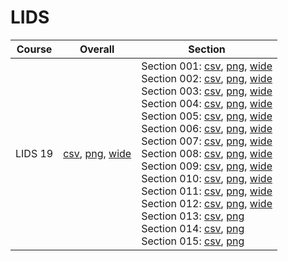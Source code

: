 # LIDS

| Course | Overall | Section |
| ------ | ------- | ------- |
| LIDS 19 | [csv](https://github.com/UCSD-Historical-Enrollment-Data/2024Spring/blob/main/overall/LIDS%2019.csv), [png](https://raw.githubusercontent.com/UCSD-Historical-Enrollment-Data/2024Spring/main/plot_overall/LIDS%2019.png), [wide](https://raw.githubusercontent.com/UCSD-Historical-Enrollment-Data/2024Spring/main/plot_overall_wide/LIDS%2019.png) | Section 001: [csv](https://github.com/UCSD-Historical-Enrollment-Data/2024Spring/blob/main/section/LIDS%2019_001.csv), [png](https://raw.githubusercontent.com/UCSD-Historical-Enrollment-Data/2024Spring/main/plot_section/LIDS%2019_001.png), [wide](https://raw.githubusercontent.com/UCSD-Historical-Enrollment-Data/2024Spring/main/plot_section_wide/LIDS%2019_001.png)<br>Section 002: [csv](https://github.com/UCSD-Historical-Enrollment-Data/2024Spring/blob/main/section/LIDS%2019_002.csv), [png](https://raw.githubusercontent.com/UCSD-Historical-Enrollment-Data/2024Spring/main/plot_section/LIDS%2019_002.png), [wide](https://raw.githubusercontent.com/UCSD-Historical-Enrollment-Data/2024Spring/main/plot_section_wide/LIDS%2019_002.png)<br>Section 003: [csv](https://github.com/UCSD-Historical-Enrollment-Data/2024Spring/blob/main/section/LIDS%2019_003.csv), [png](https://raw.githubusercontent.com/UCSD-Historical-Enrollment-Data/2024Spring/main/plot_section/LIDS%2019_003.png), [wide](https://raw.githubusercontent.com/UCSD-Historical-Enrollment-Data/2024Spring/main/plot_section_wide/LIDS%2019_003.png)<br>Section 004: [csv](https://github.com/UCSD-Historical-Enrollment-Data/2024Spring/blob/main/section/LIDS%2019_004.csv), [png](https://raw.githubusercontent.com/UCSD-Historical-Enrollment-Data/2024Spring/main/plot_section/LIDS%2019_004.png), [wide](https://raw.githubusercontent.com/UCSD-Historical-Enrollment-Data/2024Spring/main/plot_section_wide/LIDS%2019_004.png)<br>Section 005: [csv](https://github.com/UCSD-Historical-Enrollment-Data/2024Spring/blob/main/section/LIDS%2019_005.csv), [png](https://raw.githubusercontent.com/UCSD-Historical-Enrollment-Data/2024Spring/main/plot_section/LIDS%2019_005.png), [wide](https://raw.githubusercontent.com/UCSD-Historical-Enrollment-Data/2024Spring/main/plot_section_wide/LIDS%2019_005.png)<br>Section 006: [csv](https://github.com/UCSD-Historical-Enrollment-Data/2024Spring/blob/main/section/LIDS%2019_006.csv), [png](https://raw.githubusercontent.com/UCSD-Historical-Enrollment-Data/2024Spring/main/plot_section/LIDS%2019_006.png), [wide](https://raw.githubusercontent.com/UCSD-Historical-Enrollment-Data/2024Spring/main/plot_section_wide/LIDS%2019_006.png)<br>Section 007: [csv](https://github.com/UCSD-Historical-Enrollment-Data/2024Spring/blob/main/section/LIDS%2019_007.csv), [png](https://raw.githubusercontent.com/UCSD-Historical-Enrollment-Data/2024Spring/main/plot_section/LIDS%2019_007.png), [wide](https://raw.githubusercontent.com/UCSD-Historical-Enrollment-Data/2024Spring/main/plot_section_wide/LIDS%2019_007.png)<br>Section 008: [csv](https://github.com/UCSD-Historical-Enrollment-Data/2024Spring/blob/main/section/LIDS%2019_008.csv), [png](https://raw.githubusercontent.com/UCSD-Historical-Enrollment-Data/2024Spring/main/plot_section/LIDS%2019_008.png), [wide](https://raw.githubusercontent.com/UCSD-Historical-Enrollment-Data/2024Spring/main/plot_section_wide/LIDS%2019_008.png)<br>Section 009: [csv](https://github.com/UCSD-Historical-Enrollment-Data/2024Spring/blob/main/section/LIDS%2019_009.csv), [png](https://raw.githubusercontent.com/UCSD-Historical-Enrollment-Data/2024Spring/main/plot_section/LIDS%2019_009.png), [wide](https://raw.githubusercontent.com/UCSD-Historical-Enrollment-Data/2024Spring/main/plot_section_wide/LIDS%2019_009.png)<br>Section 010: [csv](https://github.com/UCSD-Historical-Enrollment-Data/2024Spring/blob/main/section/LIDS%2019_010.csv), [png](https://raw.githubusercontent.com/UCSD-Historical-Enrollment-Data/2024Spring/main/plot_section/LIDS%2019_010.png), [wide](https://raw.githubusercontent.com/UCSD-Historical-Enrollment-Data/2024Spring/main/plot_section_wide/LIDS%2019_010.png)<br>Section 011: [csv](https://github.com/UCSD-Historical-Enrollment-Data/2024Spring/blob/main/section/LIDS%2019_011.csv), [png](https://raw.githubusercontent.com/UCSD-Historical-Enrollment-Data/2024Spring/main/plot_section/LIDS%2019_011.png), [wide](https://raw.githubusercontent.com/UCSD-Historical-Enrollment-Data/2024Spring/main/plot_section_wide/LIDS%2019_011.png)<br>Section 012: [csv](https://github.com/UCSD-Historical-Enrollment-Data/2024Spring/blob/main/section/LIDS%2019_012.csv), [png](https://raw.githubusercontent.com/UCSD-Historical-Enrollment-Data/2024Spring/main/plot_section/LIDS%2019_012.png), [wide](https://raw.githubusercontent.com/UCSD-Historical-Enrollment-Data/2024Spring/main/plot_section_wide/LIDS%2019_012.png)<br>Section 013: [csv](https://github.com/UCSD-Historical-Enrollment-Data/2024Spring/blob/main/section/LIDS%2019_013.csv), [png](https://raw.githubusercontent.com/UCSD-Historical-Enrollment-Data/2024Spring/main/plot_section/LIDS%2019_013.png)<br>Section 014: [csv](https://github.com/UCSD-Historical-Enrollment-Data/2024Spring/blob/main/section/LIDS%2019_014.csv), [png](https://raw.githubusercontent.com/UCSD-Historical-Enrollment-Data/2024Spring/main/plot_section/LIDS%2019_014.png)<br>Section 015: [csv](https://github.com/UCSD-Historical-Enrollment-Data/2024Spring/blob/main/section/LIDS%2019_015.csv), [png](https://raw.githubusercontent.com/UCSD-Historical-Enrollment-Data/2024Spring/main/plot_section/LIDS%2019_015.png) |

